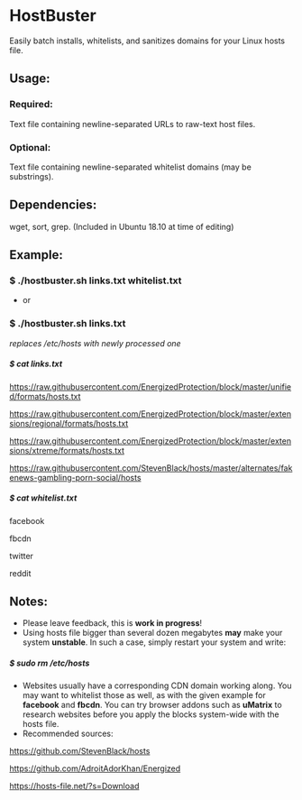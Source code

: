 # HostBuster
Easily batch installs, whitelists, and sanitizes domains for your Linux hosts file.

## Usage:
### Required:
Text file containing newline-separated URLs to raw-text host files.
### Optional:
Text file containing newline-separated whitelist domains (may be substrings).
## Dependencies:
wget, sort, grep. (Included in Ubuntu 18.10 at time of editing)

## Example:

### $ ./hostbuster.sh links.txt whitelist.txt
- or
### $ ./hostbuster.sh links.txt
*replaces /etc/hosts with newly processed one*



##### $ cat links.txt
https://raw.githubusercontent.com/EnergizedProtection/block/master/unified/formats/hosts.txt

https://raw.githubusercontent.com/EnergizedProtection/block/master/extensions/regional/formats/hosts.txt

https://raw.githubusercontent.com/EnergizedProtection/block/master/extensions/xtreme/formats/hosts.txt

https://raw.githubusercontent.com/StevenBlack/hosts/master/alternates/fakenews-gambling-porn-social/hosts


##### $ cat whitelist.txt
facebook

fbcdn

twitter

reddit

## Notes:
- Please leave feedback, this is **work in progress**!
- Using hosts file bigger than several dozen megabytes **may** make your system **unstable**. In such a case, simply restart your system and write:
##### $ sudo rm /etc/hosts



- Websites usually have a corresponding CDN domain working along. You may want to whitelist those as well, as with the given example for **facebook** and **fbcdn**. You can try browser addons such as **uMatrix** to research websites before you apply the blocks system-wide with the hosts file.
- Recommended sources:

https://github.com/StevenBlack/hosts

https://github.com/AdroitAdorKhan/Energized

https://hosts-file.net/?s=Download
